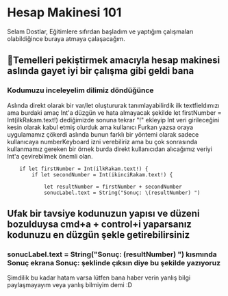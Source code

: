 # Hesap Makinesi 101
Selam Dostlar,
Eğitimlere sıfırdan başladım ve yaptığım çalışmaları olabildiğince buraya atmaya çalaşacağım.

## 📖Temelleri pekiştirmek amacıyla hesap makinesi aslında gayet iyi bir çalışma gibi geldi bana 

### Kodumuzu  inceleyelim dilimiz döndüğünce

Aslında direkt olarak bir var/let oluştururak tanımlayabilirdik ilk textfieldımızı ama burdaki amaç Int'a düzgün ve hata almayacak şekilde 
        let firstNumber = Int(ilkRakam.text!) dediğimizde sonuna tekrar "!" ekleyip Int veri girileceğini kesin olarak kabul etmiş olurduk ama kullanıcı Furkan yazsa oraya uygulamamız çökerdi aslında bunun farklı bir yöntemi olarak sadece kullanıcaya numberKeyboard izni verebiliriz ama bu çok sonrasında kullanmamız gereken bir örnek burda direkt kullanıcıdan alıcağımız veriyi Int'a çevirebilmek önemli olan.
        

        if let firstNumber = Int(ilkRakam.text!) {
            if let secondNumber = Int(ikinciRakam.text!) {
                
                let resultNumber = firstNumber + secondNumber
                sonucLabel.text = String("Sonuç: \(resultNumber) ")


## Ufak bir tavsiye kodunuzun yapısı ve düzeni bozulduysa  cmd+a + control+i yaparsanız kodunuzu en düzgün şekle getirebilirsiniz 


### sonucLabel.text = String("Sonuç: \(resultNumber) ") kısmında Sonuç ekrana Sonuç: şeklinde çıksın diye bu şekilde yazıyoruz 

Şimdilik bu kadar hatam varsa lütfen bana haber verin yanlış bilgi paylaşmayayım veya yanlış bilmiyim demi :D


